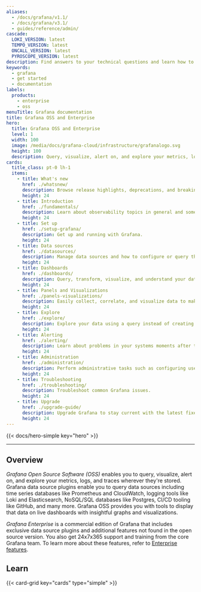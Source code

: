```yaml
---
aliases:
  - /docs/grafana/v1.1/
  - /docs/grafana/v3.1/
  - guides/reference/admin/
cascade:
  LOKI_VERSION: latest
  TEMPO_VERSION: latest
  ONCALL_VERSION: latest
  PYROSCOPE_VERSION: latest
description: Find answers to your technical questions and learn how to use Grafana OSS and Enterprise products.
keywords:
  - grafana
  - get started
  - documentation
labels:
  products:
    - enterprise
    - oss
menuTitle: Grafana documentation
title: Grafana OSS and Enterprise
hero:
  title: Grafana OSS and Enterprise
  level: 1
  width: 100
  image: /media/docs/grafana-cloud/infrastructure/grafanalogo.svg
  height: 100
  description: Query, visualize, alert on, and explore your metrics, logs, and traces wherever they are stored.
cards:
  title_class: pt-0 lh-1
  items:
    - title: What's new
      href: ./whatsnew/
      description: Browse release highlights, deprecations, and breaking changes in Grafana releases.
      height: 24
    - title: Introduction
      href: ./fundamentals/
      description: Learn about observability topics in general and some of the products included in Grafana.
      height: 24
    - title: Set up
      href: ./setup-grafana/
      description: Get up and running with Grafana.
      height: 24
    - title: Data sources
      href: ./datasources/
      description: Manage data sources and how to configure or query the built-in data sources.
      height: 24
    - title: Dashboards
      href: ./dashboards/
      description: Query, transform, visualize, and understand your data no matter where it’s stored.
      height: 24
    - title: Panels and Visualizations
      href: ./panels-visualizations/
      description: Easily collect, correlate, and visualize data to make informed decisions in real-time.
      height: 24
    - title: Explore
      href: ./explore/
      description: Explore your data using a query instead of creating a dashboard.
      height: 24
    - title: Alerting
      href: ./alerting/
      description: Learn about problems in your systems moments after they occur.
      height: 24
    - title: Administration
      href: ./administration/
      description: Perform administrative tasks such as configuring user management and roles and permissions.
      height: 24
    - title: Troubleshooting
      href: ./troubleshooting/
      description: Troubleshoot common Grafana issues.
      height: 24
    - title: Upgrade
      href: ./upgrade-guide/
      description: Upgrade Grafana to stay current with the latest fixes and enhancements.
      height: 24
---
```


{{< docs/hero-simple key="hero" >}}

---

## Overview

_Grafana Open Source Software (OSS)_ enables you to query, visualize, alert on, and explore your metrics, logs, and traces wherever they're stored. Grafana data source plugins enable you to query data sources including time series databases like Prometheus and CloudWatch, logging tools like Loki and Elasticsearch, NoSQL/SQL databases like Postgres, CI/CD tooling like GitHub, and many more. Grafana OSS provides you with tools to display that data on live dashboards with insightful graphs and visualizations.

_Grafana Enterprise_ is a commercial edition of Grafana that includes exclusive data source plugins and additional features not found in the open source version. You also get 24x7x365 support and training from the core Grafana team.
To learn more about these features, refer to [Enterprise features](https://grafana.com/docs/grafana/<GRAFANA_VERSION>/introduction/grafana-enterprise/#enterprise-features-in-grafana-cloud).

## Learn

{{< card-grid key="cards" type="simple" >}}
